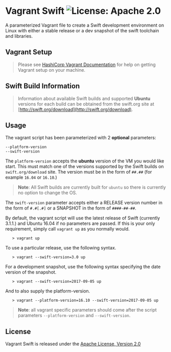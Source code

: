 # Vagrant Swift ![License: Apache 2.0](https://img.shields.io/badge/License-Apache%202.0-lightgray.svg?style=flat)

A parameterized Vagrant file to create a Swift development environment on Linux with either a stable release or a dev snapshot of the swift toolchain and libraries.

## Vagrant Setup

> Please see [HashiCorp Vagrant Documentation](https://www.vagrantup.com) for help on getting Vagrant setup on your machine.

## Swift Build Information

> Information about available Swift builds and supported **Ubuntu** versions for each build can be obtained from the swift.org site at [http://swift.org/download](http://swift.org/download).

## Usage

The vagrant script has been parameterized with 2 **optional** parameters:
```
--platform-version
--swift-version
```
The `platform-version` accepts the **ubuntu** version of the VM you would like start.  This must match one of the versions supported by the Swift builds on `swift.org/download` site.  The version must be in the form of `##.##` (for example `16.04` or `16.10`.)

> **Note**: All Swift builds are currently built for `ubuntu` so there is currently no option to change the OS.

The `swift-version` parameter accepts either a RELEASE version number in the form of `#.#[.#]` or a SNAPSHOT in the form of `####-##-##`.

By default, the vagrant script will use the latest release of Swift (currently 3.1.1.) and Ubuntu 16.04 if no parameters are passed.  If this is your only requirement, simply call `vagrant up` as you normally would.

```
   > vagrant up
```

To use a particular release, use the following syntax.

```
   > vagrant --swift-version=3.0 up
```

For a development snapshot, use the following syntax specifying the date version of the snapshot.

```
   > vagrant --swift-version=2017-09-05 up
```

And to also supply the platform-version.

```
   > vagrant --platform-version=16.10 --swift-version=2017-09-05 up
```

> **Note**: all vagrant specific parameters should come after the script parameters `--platform-version` and `--swift-version`.

## License

Vagrant Swift is released under the [Apache License, Version 2.0](http://www.apache.org/licenses/LICENSE-2.0.html)